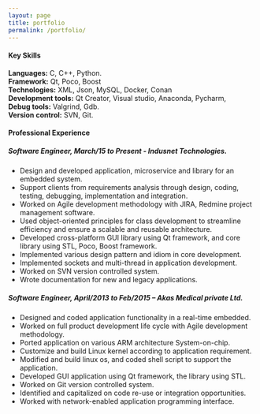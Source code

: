 ```yaml
---
layout: page
title: portfolio
permalink: /portfolio/
---
```

<h4>Key Skills</h4>
<b>Languages:</b> C, C++, Python.<br>
<b>Framework:</b> Qt, Poco, Boost<br>
<b>Technologies:</b> XML, Json, MySQL, Docker, Conan<br>
<b>Development tools:</b> Qt Creator, Visual studio, Anaconda, Pycharm, <br>
<b>Debug tools:</b> Valgrind, Gdb.<br>
<b>Version control:</b>  SVN, Git.

<h4>Professional Experience</h4>

<h5>Software Engineer, March/15 to Present - Indusnet Technologies.</h5>
<ul>
    <li> Design and developed application, microservice and library for an embedded system.</li>
    <li> Support clients from requirements analysis through design, coding, testing, debugging, implementation and integration.</li>
    <li> Worked on Agile development methodology with JIRA, Redmine project management software.</li>
    <li> Used object-oriented principles for class development to streamline efficiency and ensure a scalable and reusable architecture.</li>
    <li> Developed cross-platform GUI library using Qt framework, and core library using STL, Poco, Boost framework.</li>
    <li> Implemented various design pattern and idiom in core development.</li>
    <li> Implemented sockets and multi-thread in application development.</li>
    <li> Worked on SVN version controlled system.</li>
    <li> Wrote documentation for new and legacy applications.</li>
</ul>

<h5>Software Engineer, April/2013 to Feb/2015 – Akas Medical private Ltd.</h5>
<ul>
    <li> Designed and coded application functionality in a real-time embedded.</li>
    <li> Worked on full product development life cycle with Agile development methodology.</li>
    <li> Ported application on various ARM architecture System-on-chip.</li>
    <li> Customize and build Linux kernel according to application requirement.</li>
    <li> Modified and build linux os, and coded shell script to support the application.</li>
    <li> Developed GUI application using Qt framework, the library using STL.</li>
    <li> Worked on Git version controlled system.</li>
    <li> Identified and capitalized on code re-use or integration opportunities.</li>
    <li> Worked with network-enabled application programming interface.</li>
</ul>